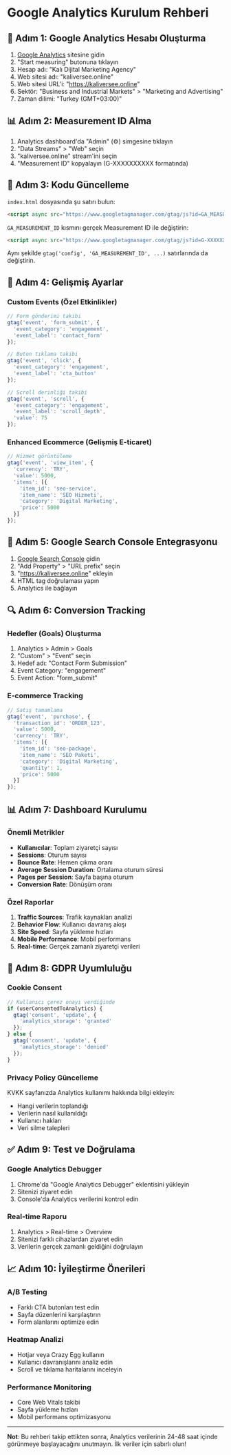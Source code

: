 # Google Analytics Kurulum Rehberi

## 🚀 Adım 1: Google Analytics Hesabı Oluşturma

1. [Google Analytics](https://analytics.google.com/) sitesine gidin
2. "Start measuring" butonuna tıklayın
3. Hesap adı: "Kalı Dijital Marketing Agency"
4. Web sitesi adı: "kaliversee.online"
5. Web sitesi URL'i: "https://kaliversee.online"
6. Sektör: "Business and Industrial Markets" > "Marketing and Advertising"
7. Zaman dilimi: "Turkey (GMT+03:00)"

## 📊 Adım 2: Measurement ID Alma

1. Analytics dashboard'da "Admin" (⚙️) simgesine tıklayın
2. "Data Streams" > "Web" seçin
3. "kaliversee.online" stream'ini seçin
4. "Measurement ID" kopyalayın (G-XXXXXXXXXX formatında)

## 🔧 Adım 3: Kodu Güncelleme

`index.html` dosyasında şu satırı bulun:
```html
<script async src="https://www.googletagmanager.com/gtag/js?id=GA_MEASUREMENT_ID"></script>
```

`GA_MEASUREMENT_ID` kısmını gerçek Measurement ID ile değiştirin:
```html
<script async src="https://www.googletagmanager.com/gtag/js?id=G-XXXXXXXXXX"></script>
```

Aynı şekilde `gtag('config', 'GA_MEASUREMENT_ID', ...)` satırlarında da değiştirin.

## 🎯 Adım 4: Gelişmiş Ayarlar

### Custom Events (Özel Etkinlikler)
```javascript
// Form gönderimi takibi
gtag('event', 'form_submit', {
  'event_category': 'engagement',
  'event_label': 'contact_form'
});

// Buton tıklama takibi
gtag('event', 'click', {
  'event_category': 'engagement',
  'event_label': 'cta_button'
});

// Scroll derinliği takibi
gtag('event', 'scroll', {
  'event_category': 'engagement',
  'event_label': 'scroll_depth',
  'value': 75
});
```

### Enhanced Ecommerce (Gelişmiş E-ticaret)
```javascript
// Hizmet görüntüleme
gtag('event', 'view_item', {
  'currency': 'TRY',
  'value': 5000,
  'items': [{
    'item_id': 'seo-service',
    'item_name': 'SEO Hizmeti',
    'category': 'Digital Marketing',
    'price': 5000
  }]
});
```

## 📱 Adım 5: Google Search Console Entegrasyonu

1. [Google Search Console](https://search.google.com/search-console/) gidin
2. "Add Property" > "URL prefix" seçin
3. "https://kaliversee.online" ekleyin
4. HTML tag doğrulaması yapın
5. Analytics ile bağlayın

## 🔍 Adım 6: Conversion Tracking

### Hedefler (Goals) Oluşturma
1. Analytics > Admin > Goals
2. "Custom" > "Event" seçin
3. Hedef adı: "Contact Form Submission"
4. Event Category: "engagement"
5. Event Action: "form_submit"

### E-commerce Tracking
```javascript
// Satış tamamlama
gtag('event', 'purchase', {
  'transaction_id': 'ORDER_123',
  'value': 5000,
  'currency': 'TRY',
  'items': [{
    'item_id': 'seo-package',
    'item_name': 'SEO Paketi',
    'category': 'Digital Marketing',
    'quantity': 1,
    'price': 5000
  }]
});
```

## 📊 Adım 7: Dashboard Kurulumu

### Önemli Metrikler
- **Kullanıcılar**: Toplam ziyaretçi sayısı
- **Sessions**: Oturum sayısı
- **Bounce Rate**: Hemen çıkma oranı
- **Average Session Duration**: Ortalama oturum süresi
- **Pages per Session**: Sayfa başına oturum
- **Conversion Rate**: Dönüşüm oranı

### Özel Raporlar
1. **Traffic Sources**: Trafik kaynakları analizi
2. **Behavior Flow**: Kullanıcı davranış akışı
3. **Site Speed**: Sayfa yükleme hızları
4. **Mobile Performance**: Mobil performans
5. **Real-time**: Gerçek zamanlı ziyaretçi verileri

## 🚨 Adım 8: GDPR Uyumluluğu

### Cookie Consent
```javascript
// Kullanıcı çerez onayı verdiğinde
if (userConsentedToAnalytics) {
  gtag('consent', 'update', {
    'analytics_storage': 'granted'
  });
} else {
  gtag('consent', 'update', {
    'analytics_storage': 'denied'
  });
}
```

### Privacy Policy Güncelleme
KVKK sayfanızda Analytics kullanımı hakkında bilgi ekleyin:
- Hangi verilerin toplandığı
- Verilerin nasıl kullanıldığı
- Kullanıcı hakları
- Veri silme talepleri

## ✅ Adım 9: Test ve Doğrulama

### Google Analytics Debugger
1. Chrome'da "Google Analytics Debugger" eklentisini yükleyin
2. Sitenizi ziyaret edin
3. Console'da Analytics verilerini kontrol edin

### Real-time Raporu
1. Analytics > Real-time > Overview
2. Sitenizi farklı cihazlardan ziyaret edin
3. Verilerin gerçek zamanlı geldiğini doğrulayın

## 📈 Adım 10: İyileştirme Önerileri

### A/B Testing
- Farklı CTA butonları test edin
- Sayfa düzenlerini karşılaştırın
- Form alanlarını optimize edin

### Heatmap Analizi
- Hotjar veya Crazy Egg kullanın
- Kullanıcı davranışlarını analiz edin
- Scroll ve tıklama haritalarını inceleyin

### Performance Monitoring
- Core Web Vitals takibi
- Sayfa yükleme hızları
- Mobil performans optimizasyonu

---

**Not**: Bu rehberi takip ettikten sonra, Analytics verilerinin 24-48 saat içinde görünmeye başlayacağını unutmayın. İlk veriler için sabırlı olun!
